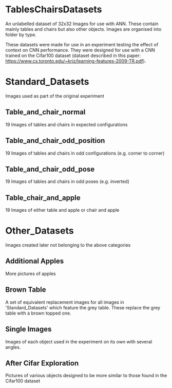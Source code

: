 # TablesChairsDatasets
An unlabelled dataset of 32x32 Images for use with ANN.  These contain mainly tables and chairs but also other objects.  Images are organised into folder by type.

These datasets were made for use in an experiment testing the effect of context on CNN performance.  They were designed for use with a CNN trained on the Cifar100 dataset (dataset described in this paper: https://www.cs.toronto.edu/~kriz/learning-features-2009-TR.pdf).


# Standard_Datasets
Images used as part of the original experiment

## Table_and_chair_normal
19 Images of tables and chairs in expected configurations

## Table_and_chair_odd_position
19 Images of tables and chairs in odd configurations (e.g. corner to corner)

## Table_and_chair_odd_pose
19 Images of tables and chairs in odd poses (e.g. inverted)

## Table_chair_and_apple
19 Images of either table and apple or chair and apple


# Other_Datasets
Images created later not belonging to the above categories

## Additional Apples
More pictures of apples

## Brown Table
A set of equivalent replacement images for all images in 'Standard_Datasets' which feature the grey table.  These replace the grey table with a brown topped one.

## Single Images
Images of each object used in the experiment on its own with several angles.

## After Cifar Exploration
Pictures of various objects designed to be more similar to those found in the Cifar100 dataset
